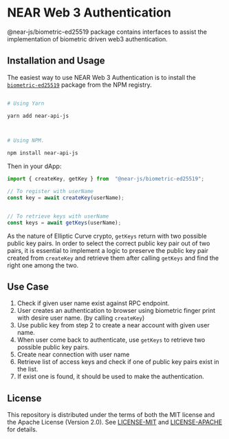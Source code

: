 
# NEAR Web 3 Authentication

  

@near-js/biometric-ed25519 package contains interfaces to assist the implementation of biometric driven web3 authentication. 
  

## Installation and Usage

  

The easiest way to use NEAR Web 3 Authentication is to install the [`biometric-ed25519`](https://www.npmjs.com/package/near-api-js) package from the NPM registry.
  

```bash

# Using Yarn

yarn add near-api-js

  

# Using NPM.

npm install near-api-js

```

Then in your dApp:

  

```ts
import { createKey, getKey } from  "@near-js/biometric-ed25519";

// To register with userName
const key = await createKey(userName);


// To retrieve keys with userName
const keys = await getKeys(userName);

```

As the nature of Elliptic Curve crypto, `getKeys` return with two possible public key pairs. In order to select the correct public key pair out of two pairs, it is essential to implement a logic to preserve the public key pair created from `createKey` and retrieve them after calling `getKeys` and find the right one among the two. 


## Use Case

1. Check if given user name exist against RPC endpoint.
2. User creates an authentication to browser using biometric finger print with desire user name. (by calling `createKey`)
3. Use public key from step 2 to create a near account with given user name. 
4. When user come back to authenticate, use `getKeys` to retrieve two possible public key pairs. 
5. Create near connection with user name
6. Retrieve list of access keys and check if one of public key pairs exist in the list.
7. If exist one is found, it should be used to make the authentication. 

  
## License


This repository is distributed under the terms of both the MIT license and the Apache License (Version 2.0). See [LICENSE-MIT](LICENSE-MIT) and [LICENSE-APACHE](LICENSE-APACHE) for details.